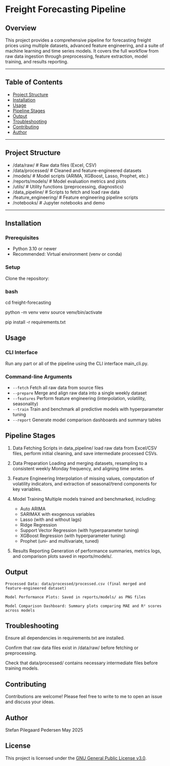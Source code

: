 # Freight Forecasting Pipeline

## Overview

This project provides a comprehensive pipeline for forecasting freight prices using multiple datasets, advanced feature engineering, and a suite of machine learning and time series models. It covers the full workflow from raw data ingestion through preprocessing, feature extraction, model training, and results reporting.

---

## Table of Contents

- [Project Structure](#project-structure)  
- [Installation](#installation)  
- [Usage](#usage)  
- [Pipeline Stages](#pipeline-stages)  
- [Output](#output)  
- [Troubleshooting](#troubleshooting)  
- [Contributing](#contributing)  
- [Author](#author)  

---

## Project Structure

- /data/raw/ # Raw data files (Excel, CSV)
- /data/processed/ # Cleaned and feature-engineered datasets
- /models/ # Model scripts (ARIMA, XGBoost, Lasso, Prophet, etc.)
- /reports/models/ # Model evaluation metrics and plots
- /utils/ # Utility functions (preprocessing, diagnostics)
- /data_pipeline/ # Scripts to fetch and load raw data
- /feature_engineering/ # Feature engineering pipeline scripts
- /notebooks/ # Jupyter notebooks and demo


---
## 

## Installation

### Prerequisites

- Python 3.10 or newer
- Recommended: Virtual environment (venv or conda)

### Setup

Clone the repository:

### bash

cd freight-forecasting

python -m venv venv
source venv/bin/activate

pip install -r requirements.txt

## Usage

### CLI Interface

Run any part or all of the pipeline using the CLI interface main_cli.py.

### Command-line Arguments

- `--fetch` Fetch all raw data from source files  
- `--prepare` Merge and align raw data into a single weekly dataset  
- `--features` Perform feature engineering (interpolation, volatility, seasonality)  
- `--train` Train and benchmark all predictive models with hyperparameter tuning  
- `--report` Generate model comparison dashboards and summary tables  



## Pipeline Stages
1. Data Fetching
    Scripts in data_pipeline/ load raw data from Excel/CSV files, perform initial cleaning, and save intermediate processed CSVs.

2. Data Preparation
    Loading and merging datasets, resampling to a consistent weekly Monday frequency, and aligning time series.

3. Feature Engineering
    Interpolation of missing values, computation of volatility indicators, and extraction of seasonal/trend components for key variables.

4. Model Training
    Multiple models trained and benchmarked, including:

    - Auto ARIMA
    - SARIMAX with exogenous variables
    - Lasso (with and without lags)
    - Ridge Regression
    - Support Vector Regression (with hyperparameter tuning)
    - XGBoost Regression (with hyperparameter tuning)
    - Prophet (uni- and multivariate, tuned)

6. Results Reporting
    Generation of performance summaries, metrics logs, and comparison plots saved in reports/models/.

## Output
    Processed Data: data/processed/processed.csv (final merged and feature-engineered dataset)

    Model Performance Plots: Saved in reports/models/ as PNG files

    Model Comparison Dashboard: Summary plots comparing MAE and R² scores across models

## Troubleshooting
Ensure all dependencies in requirements.txt are installed.

Confirm that raw data files exist in /data/raw/ before fetching or preprocessing.

Check that data/processed/ contains necessary intermediate files before training models.

## Contributing

Contributions are welcome! Please feel free to write to me to open an issue and discuss your ideas.

## Author
Stefan Pilegaard Pedersen
May 2025

## License

This project is licensed under the [GNU General Public License v3.0](LICENSE).

